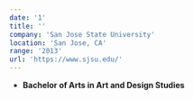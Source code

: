 ```yaml
---
date: '1'
title: ''
company: 'San Jose State University'
location: 'San Jose, CA'
range: '2013'
url: 'https://www.sjsu.edu/'
---
```


- <b>Bachelor of Arts in Art and Design Studies</b>
